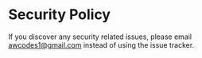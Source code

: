 # Security Policy

If you discover any security related issues, please email [awcodes1@gmail.com](mailto:awcodes1@gmail.com?subject=Scribble%20Security%20Issue) instead of using the issue tracker.
